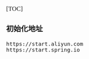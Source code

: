 <span  style="font-family: Simsun,serif; font-size: 17px; ">

[TOC]

### 初始化地址

~~~
https://start.aliyun.com
https://start.spring.io
~~~

</span>